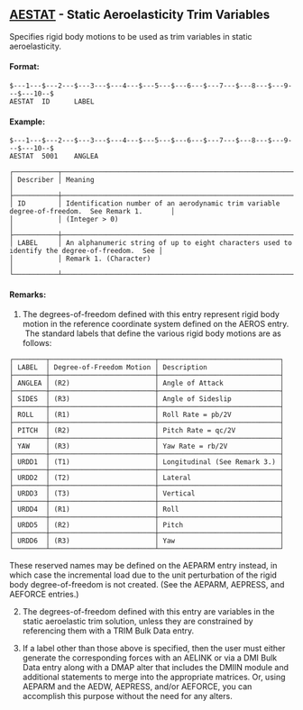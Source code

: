 ## [AESTAT](https://nexus.hexagon.com/documentationcenter/bundle/MSC_Nastran_2022.4/page/Nastran_Combined_Book/qrg/bulkab/TOC.AESTAT.xhtml) - Static Aeroelasticity Trim Variables

Specifies rigid body motions to be used as trim variables in static aeroelasticity.

#### Format:

```nastran
$---1---$---2---$---3---$---4---$---5---$---6---$---7---$---8---$---9---$---10--$
AESTAT  ID      LABEL
```

#### Example:

```nastran
$---1---$---2---$---3---$---4---$---5---$---6---$---7---$---8---$---9---$---10--$
AESTAT  5001    ANGLEA
```

```text
┌───────────┬───────────────────────────────────────────────────────────────────────────────────────────────┐
│ Describer │ Meaning                                                                                       │
├───────────┼───────────────────────────────────────────────────────────────────────────────────────────────┤
│ ID        │ Identification number of an aerodynamic trim variable degree-of-freedom.  See Remark 1.       │
│           │ (Integer > 0)                                                                                 │
├───────────┼───────────────────────────────────────────────────────────────────────────────────────────────┤
│ LABEL     │ An alphanumeric string of up to eight characters used to identify the degree-of-freedom.  See │
│           │ Remark 1. (Character)                                                                         │
└───────────┴───────────────────────────────────────────────────────────────────────────────────────────────┘
```

#### Remarks:

1. The degrees-of-freedom defined with this entry represent rigid body motion in the reference coordinate system defined on the AEROS entry.  The standard labels that define the various rigid body motions are as follows:

```text
┌────────┬──────────────────────────┬──────────────────────────────┐
│ LABEL  │ Degree-of-Freedom Motion │ Description                  │
├────────┼──────────────────────────┼──────────────────────────────┤
│ ANGLEA │ (R2)                     │ Angle of Attack              │
├────────┼──────────────────────────┼──────────────────────────────┤
│ SIDES  │ (R3)                     │ Angle of Sideslip            │
├────────┼──────────────────────────┼──────────────────────────────┤
│ ROLL   │ (R1)                     │ Roll Rate = pb/2V            │
├────────┼──────────────────────────┼──────────────────────────────┤
│ PITCH  │ (R2)                     │ Pitch Rate = qc/2V           │
├────────┼──────────────────────────┼──────────────────────────────┤
│ YAW    │ (R3)                     │ Yaw Rate = rb/2V             │
├────────┼──────────────────────────┼──────────────────────────────┤
│ URDD1  │ (T1)                     │ Longitudinal (See Remark 3.) │
├────────┼──────────────────────────┼──────────────────────────────┤
│ URDD2  │ (T2)                     │ Lateral                      │
├────────┼──────────────────────────┼──────────────────────────────┤
│ URDD3  │ (T3)                     │ Vertical                     │
├────────┼──────────────────────────┼──────────────────────────────┤
│ URDD4  │ (R1)                     │ Roll                         │
├────────┼──────────────────────────┼──────────────────────────────┤
│ URDD5  │ (R2)                     │ Pitch                        │
├────────┼──────────────────────────┼──────────────────────────────┤
│ URDD6  │ (R3)                     │ Yaw                          │
└────────┴──────────────────────────┴──────────────────────────────┘
```

These reserved names may be defined on the AEPARM entry instead, in which case the incremental load due to the unit perturbation of the rigid body degree-of-freedom is not created. (See the AEPARM, AEPRESS, and AEFORCE entries.)

2. The degrees-of-freedom defined with this entry are variables in the static aeroelastic trim solution, unless they are constrained by referencing them with a TRIM Bulk Data entry.

3. If a label other than those above is specified, then the user must either generate the corresponding forces with an AELINK or via a DMI Bulk Data entry along with a DMAP alter that includes the DMIIN module and additional statements to merge into the appropriate matrices. Or, using AEPARM and the AEDW, AEPRESS, and/or AEFORCE, you can accomplish this purpose without the need for any alters.

